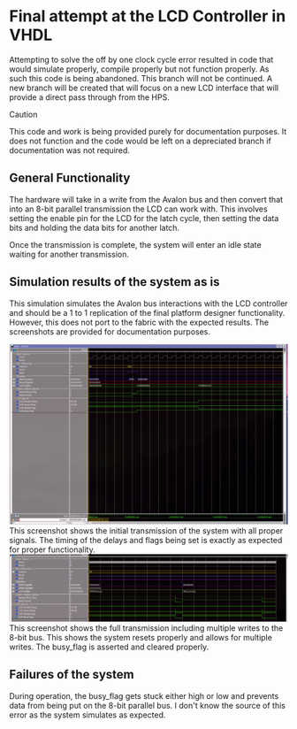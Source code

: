 # Final attempt at the LCD Controller in VHDL
Attempting to solve the off by one clock cycle error resulted in code that would simulate properly, compile properly but not function properly. As such this code is being abandoned. This branch will not be continued. A new branch will be created that will focus on a new LCD interface that will provide a direct pass through from the HPS.

> [!CAUTION]
> This code and work is being provided purely for documentation purposes. It does not function and the code would be left on a depreciated branch if documentation was not required. 


## General Functionality
The hardware will take in a write from the Avalon bus and then convert that into an 8-bit parallel transmission the LCD can work with. This involves setting the enable pin for the LCD for the latch cycle, then setting the data bits and holding the data bits for another latch. 

Once the transmission is complete, the system will enter an idle state waiting for another transmission.

## Simulation results of the system as is
This simulation simulates the Avalon bus interactions with the LCD controller and should be a 1 to 1 replication of the final platform designer functionality. However, this does not port to the fabric with the expected results. The screenshots are provided for documentation purposes. 

![](../../docs/assets/LCD-Controller-VHDL/Initial_write_finalattempt.png)
This screenshot shows the initial transmission of the system with all proper signals. The timing of the delays and flags being set is exactly as expected for proper functionality. 
![](../../docs/assets/LCD-Controller-VHDL/Full_transmission.png)
This screenshot shows the full transmission including multiple writes to the 8-bit bus. This shows the system resets properly and allows for multiple writes. The busy_flag is asserted and cleared properly. 

## Failures of the system
During operation, the busy_flag gets stuck either high or low and prevents data from being put on the 8-bit parallel bus. I don't know the source of this error as the system simulates as expected. 